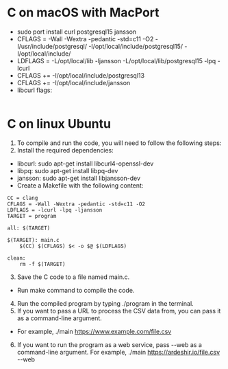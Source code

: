 # C on macOS with MacPort
- sudo port install curl postgresql15 jansson 
- CFLAGS = -Wall -Wextra -pedantic -std=c11 -O2  -I/usr/include/postgresql/ -I/opt/local/include/postgresql15/ -I/opt/local/include/ 
- LDFLAGS = -L/opt/local/lib -ljansson -L/opt/local/lib/postgresql15 -lpq -lcurl 
- CFLAGS += -I/opt/local/include/postgresql13  
- CFLAGS += -I/opt/local/include/jansson  
- libcurl flags:
```--disable-shared --enable-static --prefix=/tmp/curl --disable-ldap --disable-sspi --without-librtmp --disable-ftp --disable-file --disable-dict --disable-telnet --disable-tftp --disable-rtsp --disable-pop3 --disable-imap --disable-smtp --disable-gopher --disable-smb --without-libidn --enable-ares
```

# C on linux Ubuntu 
1. To compile and run the code, you will need to follow the following steps: 
2. Install the required dependencies:
- libcurl: sudo apt-get install libcurl4-openssl-dev
- libpq: sudo apt-get install libpq-dev
- jansson: sudo apt-get install libjansson-dev 
- Create a Makefile with the following content: 
```
CC = clang  
CFLAGS = -Wall -Wextra -pedantic -std=c11 -O2  
LDFLAGS = -lcurl -lpq -ljansson  
TARGET = program  
  
all: $(TARGET)  
  
$(TARGET): main.c  
	$(CC) $(CFLAGS) $< -o $@ $(LDFLAGS)  
  
clean:  
	rm -f $(TARGET)  
```
3. Save the C code to a file named main.c. 
- Run make command to compile the code. 
4. Run the compiled program by typing ./program in the terminal. 
5. If you want to pass a URL to process the CSV data from, you can pass it as a command-line argument. 
- For example, ./main https://www.example.com/file.csv 
6. If you want to run the program as a web service, pass --web as a command-line argument. For example, ./main https://ardeshir.io/file.csv --web

